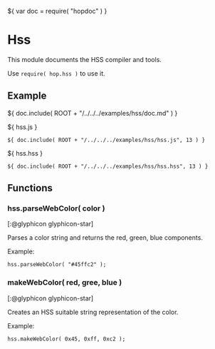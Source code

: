 ${ var doc = require( "hopdoc" ) }

Hss
===

This module documents the HSS compiler and tools.

Use `require( hop.hss )` to use it.

Example
-------

${ doc.include( ROOT + "/../../../examples/hss/doc.md" ) }

${ <span class="label label-info">hss.js</span> }

```hopscript
${ doc.include( ROOT + "/../../../examples/hss/hss.js", 13 ) }
```

${ <span class="label label-info">hss.hss</span> }

```hss
${ doc.include( ROOT + "/../../../examples/hss/hss.hss", 13 ) }
```

Functions
---------

### hss.parseWebColor( color ) ###
[:@glyphicon glyphicon-star]

Parses a color string and returns the red, green, blue components.

Example:

```hopscript
hss.parseWebColor( "#45ffc2" );

```

### makeWebColor( red, gree, blue ) ###
[:@glyphicon glyphicon-star]

Creates an HSS suitable string representation of the color.

Example:

```hopscript
hss.makeWebColor( 0x45, 0xff, 0xc2 );

```
